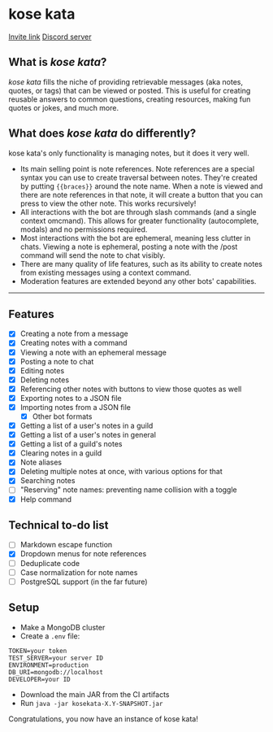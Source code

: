 # kose kata

[Invite link](https://discord.com/api/oauth2/authorize?client_id=1079265734456250439&permissions=0&scope=bot%20applications.commands)
[Discord server](https://discord.gg/2YWKMAJT4P)

## What is *kose kata*?

*kose kata* fills the niche of providing retrievable messages (aka notes, quotes, or tags) that can be viewed or posted.
This is useful for creating reusable answers to common questions, creating resources, making fun quotes or jokes, and
much more.

## What does *kose kata* do differently?

kose kata's only functionality is managing notes, but it does it very well.

- Its main selling point is note references. Note references are a special syntax you can use to create traversal
  between notes. They're created by putting `{{braces}}` around the note name. When a note is viewed and there are note
  references in that note, it will create a button that you can press to view the other note. This works recursively!
- All interactions with the bot are through slash commands (and a single context omcmand). This allows for greater
  functionality (autocomplete, modals) and no permissions required.
- Most interactions with the bot are ephemeral, meaning less clutter in chats. Viewing a note is ephemeral, posting a
  note with the /post command will send the note to chat visibly.
- There are many quality of life features, such as its ability to create notes from existing messages using a context
  command.
- Moderation features are extended beyond any other bots' capabilities.

---

## Features

- [x] Creating a note from a message
- [x] Creating notes with a command
- [x] Viewing a note with an ephemeral message
- [x] Posting a note to chat
- [x] Editing notes
- [x] Deleting notes
- [x] Referencing other notes with buttons to view those quotes as well
- [x] Exporting notes to a JSON file
- [x] Importing notes from a JSON file
  - [x] Other bot formats
- [x] Getting a list of a user's notes in a guild
- [x] Getting a list of a user's notes in general
- [x] Getting a list of a guild's notes
- [x] Clearing notes in a guild
- [x] Note aliases
- [x] Deleting multiple notes at once, with various options for that
- [x] Searching notes
- [ ] "Reserving" note names: preventing name collision with a toggle
- [x] Help command

## Technical to-do list

- [ ] Markdown escape function
- [x] Dropdown menus for note references
- [ ] Deduplicate code
- [ ] Case normalization for note names
- [ ] PostgreSQL support (in the far future)

## Setup

- Make a MongoDB cluster
- Create a `.env` file:

```
TOKEN=your token
TEST_SERVER=your server ID
ENVIRONMENT=production
DB_URI=mongodb://localhost
DEVELOPER=your ID
```

- Download the main JAR from the CI artifacts
- Run `java -jar kosekata-X.Y-SNAPSHOT.jar`

Congratulations, you now have an instance of kose kata!

